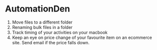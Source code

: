 # AutomationDen
1. Move files to a different folder
2. Renaming bulk files in a folder
3. Track timing of your activities on your macbook
4. Keep an eye on price change of your favourite item on an ecommerce site. Send email if the price falls down.